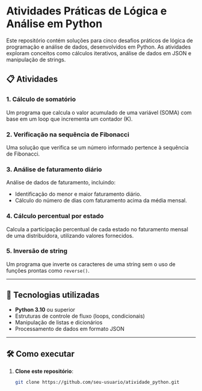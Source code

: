 # Atividades Práticas de Lógica e Análise em Python  

Este repositório contém soluções para cinco desafios práticos de lógica de programação e análise de dados, desenvolvidos em Python. As atividades exploram conceitos como cálculos iterativos, análise de dados em JSON e manipulação de strings.  

## 📋 Atividades  

### 1. Cálculo de somatório  
Um programa que calcula o valor acumulado de uma variável \(SOMA\) com base em um loop que incrementa um contador \(K\).  

### 2. Verificação na sequência de Fibonacci  
Uma solução que verifica se um número informado pertence à sequência de Fibonacci.  

### 3. Análise de faturamento diário  
Análise de dados de faturamento, incluindo:  
- Identificação do menor e maior faturamento diário.  
- Cálculo do número de dias com faturamento acima da média mensal.  

### 4. Cálculo percentual por estado  
Calcula a participação percentual de cada estado no faturamento mensal de uma distribuidora, utilizando valores fornecidos.  

### 5. Inversão de string  
Um programa que inverte os caracteres de uma string sem o uso de funções prontas como `reverse()`.  

---

## 🚀 Tecnologias utilizadas  
- **Python 3.10** ou superior  
- Estruturas de controle de fluxo (loops, condicionais)  
- Manipulação de listas e dicionários  
- Processamento de dados em formato JSON  

---

## 🛠️ Como executar  

1. **Clone este repositório**:  
   ```bash
   git clone https://github.com/seu-usuario/atividade_python.git
